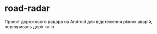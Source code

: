 # road-radar
Проект дорожнього радара на Android для відстеження різних аварій, перекривань доріг та ін.
